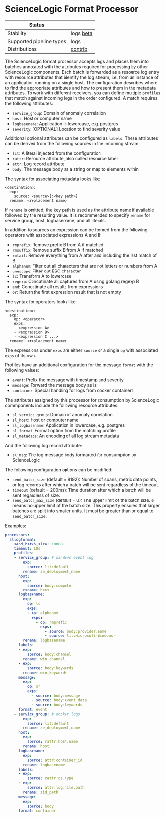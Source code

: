 # ScienceLogic Format Processor

| Status                   |                       |
| ------------------------ | --------------------- |
| Stability                | logs [beta]           |
| Supported pipeline types | logs                  |
| Distributions            | [contrib]             |

The ScienceLogic format processor accepts logs and places them into
batches annotated with the attributes required for processing by
other ScienceLogic components.  Each batch is forwarded as a
resource log entry with resource attributes that identify the log
stream, i.e. from an instance of an application running on a single
host.  The configuration describes where to find the appropriate
attributes and how to present them in the metadata attributes.
To work with different receivers, you can define multiple `profiles`
that match against incoming logs in the order configured.  A match
requires the following attributes:

- `service_group`: Domain of anomaly correlation
- `host`: Host or computer name
- `logbasename`: Application in lowercase, e.g. postgres
- `severity`: [OPTIONAL] Location to find severity value

Additional optional attributes can be configured as `labels`.
These attributes can be derived from the following sources in the
incoming stream:

- `lit`: A literal injected from the configuration
- `rattr`: Resource attribute, also called resource label
- `attr`: Log record attribute
- `body`: The message body as a string or map to elements within

The syntax for associating metadata looks like:

```
<destination>:
  exp:
    source: <source>[:<key path>]
  rename: <replacement name>
```

If `rename` is omitted, the key path is used as the attribute
name if available followed by the resulting value.  It is
recommended to specify `rename` for service group, host,
logbasename, and all literals.

In addition to sources an expression can be formed from the
following operators with associated expressions A and B:

- `rmprefix`: Remove prefix B from A if matched
- `rmsuffix`: Remove suffix B from A if matched
- `rmtail`: Remove everything from A after and including the last match of B
- `alphanum`: Filter out all characters that are not letters or numbers from A
- `unescape`: Filter out ESC character
- `lc`: Transform A to lowercase
- `regexp`: Concatinate all captures from A using golang regexp B
- `and`: Concatinate all results from expressions
- `or`: Return the first expression result that is not empty

The syntax for operators looks like:

```
<destination>:
  exp:
    op: <operator>
    exps:
    - <expression A>
    - <expression B>
    - <expression C ...>
  rename: <replacement name>
```

The expressions under `exps` are either `source` or a single `op`
with associated `exps` of its own.

Profiles have an additional configuration for the message `format`
with the following values:

- `event`: Prefix the message with timestamp and severity
- `message`: Forward the message body as is
- `container`: Special handling for logs from docker containers

The attributes assigned by this processor for consumption by
ScienceLogic commponents include the following resource attributes:

- `sl_service_group`: Domain of anomaly correlation
- `sl_host`: Host or computer name
- `sl_logbasename`: Application in lowercase, e.g. postgres
- `sl_format`: Format option from the matching profile
- `sl_metadata`: An encoding of all log stream metadata

And the following log record attribute:

- `sl_msg`: The log message body formatted for consumption by ScienceLogic

The following configuration options can be modified:

- `send_batch_size` (default = 8192): Number of spans, metric data points, or log
records after which a batch will be sent regardless of the timeout.
- `timeout` (default = 200ms): Time duration after which a batch will be sent
regardless of size.
- `send_batch_max_size` (default = 0): The upper limit of the batch size.
  `0` means no upper limit of the batch size.
  This property ensures that larger batches are split into smaller units.
  It must be greater than or equal to `send_batch_size`.

Examples:

```yaml
processors:
  sllogformat:
    send_batch_size: 10000
    timeout: 10s
    profiles:
    - service_group: # windows event log
        exp:
          source: lit:default
        rename: ze_deployment_name
      host:
        exp:
          source: body:computer
        rename: host
      logbasename:
        exp:
          op: lc
          exps:
          - op: alphanum
            exps:
              - op: rmprefix
                exps:
                  - source: body:provider.name
                  - source: lit:Microsoft-Windows-
        rename: logbasename
      labels:
      - exp:
          source: body:channel
        rename: win_channel
      - exp:
          source: body:keywords
        rename: win_keywords
      message:
        exp:
          op: or
          exps:
            - source: body:message
            - source: body:event_data
            - source: body:keywords
      format: event
    - service_group: # docker logs
        exp:
          source: lit:default
        rename: ze_deployment_name
      host:
        exp:
          source: rattr:host.name
        rename: host
      logbasename:
        exp:
          source: attr:container_id
        rename: logbasename
      labels:
      - exp:
          source: rattr:os.type
      - exp:
          source: attr:log.file.path
        rename: zid_path
      message:
        exp:
          source: body
      format: container
```

[beta]: https://github.com/open-telemetry/opentelemetry-collector#beta
[contrib]: https://github.com/open-telemetry/opentelemetry-collector-releases/tree/main/distributions/otelcol-contrib
[core]: https://github.com/open-telemetry/opentelemetry-collector-releases/tree/main/distributions/otelcol
